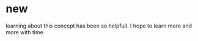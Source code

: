 # new


learning about this concept has been so helpfull. I hope to learn more and more with time.


